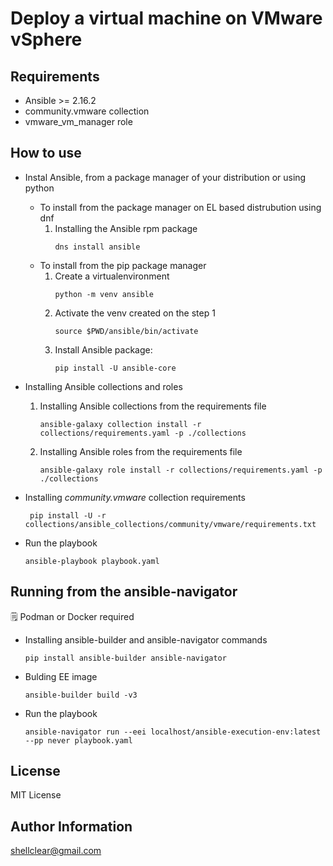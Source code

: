 Deploy a virtual machine on VMware vSphere
==========================================

Requirements
------------

- Ansible >= 2.16.2
- community.vmware collection
- vmware_vm_manager role

How to use
----------

- Instal Ansible, from a package manager of your distribution or using python
    - To install from the package manager on EL based distrubution using dnf
        1. Installing the Ansible rpm package
            ```
            dns install ansible
            ```            
    - To install from the pip package manager
        1. Create a virtualenvironment
            ```
            python -m venv ansible
            ```
        2. Activate the venv created on the step 1
            ```
            source $PWD/ansible/bin/activate
            ```
        3. Install Ansible package:
            ```
            pip install -U ansible-core
            ```

- Installing Ansible collections and roles
    1. Installing Ansible collections from the requirements file
        ```
        ansible-galaxy collection install -r collections/requirements.yaml -p ./collections
        ```
    2. Installing Ansible roles from the requirements file
        ```
        ansible-galaxy role install -r collections/requirements.yaml -p ./collections
        ```

- Installing _community.vmware_ collection requirements
    ```
     pip install -U -r collections/ansible_collections/community/vmware/requirements.txt
    ```

- Run the playbook
    ```
    ansible-playbook playbook.yaml
    ```

Running from the ansible-navigator
----------------------------------

:spiral_notepad: Podman or Docker required

- Installing ansible-builder and ansible-navigator commands
    ```
    pip install ansible-builder ansible-navigator
    ```

- Bulding EE image
    ```
    ansible-builder build -v3
    ```

- Run the playbook
    ```
    ansible-navigator run --eei localhost/ansible-execution-env:latest --pp never playbook.yaml
    ```

License
-------

MIT License

Author Information
------------------

shellclear@gmail.com
